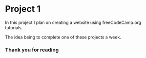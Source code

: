 # Project 1

In this project I plan on creating a website using freeCodeCamp.org tutorials.

The idea being to complete one of these projects a week.

### Thank you for reading 